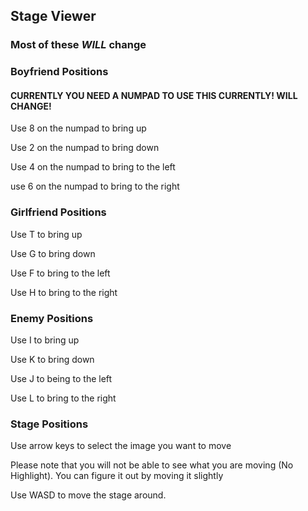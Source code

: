 ## Stage Viewer


### Most of these ***WILL*** change
### Boyfriend Positions

#### CURRENTLY YOU **NEED** A NUMPAD TO USE THIS CURRENTLY! WILL CHANGE!
Use 8 on the numpad to bring up

Use 2 on the numpad to bring down

Use 4 on the numpad to bring to the left

use 6 on the numpad to bring to the right

### Girlfriend Positions

Use T to bring up

Use G to bring down

Use F to bring to the left

Use H to bring to the right

### Enemy Positions

Use I to bring up

Use K to bring down

Use J to being to the left

Use L to bring to the right

### Stage Positions
Use arrow keys to select the image you want to move

Please note that you will not be able to see what you are moving (No Highlight). You can figure it out by moving it slightly

Use WASD to move the stage around.